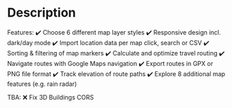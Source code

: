 # Description

Features:
✔️ Choose 6 different map layer styles
✔️ Responsive design incl. dark/day mode
✔️ Import location data per map click, search or CSV
✔️ Sorting & filtering of map markers
✔️ Calculate and optimize travel routing
✔️ Navigate routes with Google Maps navigation
✔️ Export routes in GPX or PNG file format
✔️ Track elevation of route paths
✔️ Explore 8 additional map features (e.g. rain radar)


TBA:
❌ Fix 3D Buildings CORS
